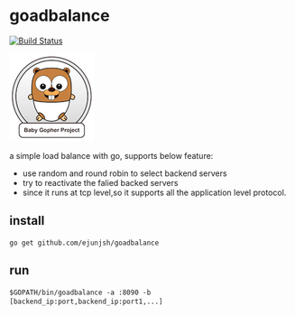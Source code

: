 # goadbalance
[![Build Status](https://travis-ci.org/ejunjsh/goadbalance.svg?branch=master)](https://travis-ci.org/ejunjsh/goadbalance)

[![baby-gopher](https://raw.githubusercontent.com/drnic/babygopher-site/gh-pages/images/babygopher-badge.png)](http://www.babygopher.org)

a simple load balance with go, supports below feature:

* use random and round robin to select backend servers
* try to reactivate the falied backed servers
* since it runs at tcp level,so it supports all the application level protocol.

## install
````
go get github.com/ejunjsh/goadbalance
````

## run
````
$GOPATH/bin/goadbalance -a :8090 -b [backend_ip:port,backend_ip:port1,...]
````
